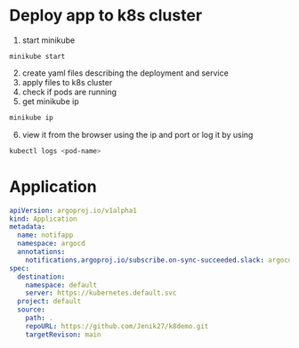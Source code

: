 # Deploy app to k8s cluster

1. start minikube

```
minikube start
```

2. create yaml files describing the deployment and service
3. apply files to k8s cluster
4. check if pods are running
5. get minikube ip

```bash
minikube ip
```

6. view it from the browser using the ip and port or log it by using

```bash
kubectl logs <pod-name>
```

# Application

```yaml
apiVersion: argoproj.io/v1alpha1
kind: Application
metadata:
  name: notifapp
  namespace: argocd
  annotations:
    notifications.argoproj.io/subscribe.on-sync-succeeded.slack: argocd-channel
spec:
  destination:
    namespace: default
    server: https://kubernetes.default.svc
  project: default
  source:
    path: .
    repoURL: https://github.com/Jenik27/k8demo.git
    targetRevison: main
```
